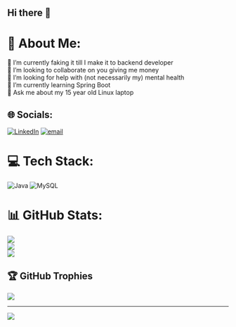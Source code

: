 ## Hi there 👋
<!--
**WayBehind/WayBehind** is a ✨ _special_ ✨ repository because its `README.md` (this file) appears on your GitHub profile.

Here are some ideas to get you started:

- 🔭 I’m currently working on ...
- 🌱 I’m currently learning ...
- 👯 I’m looking to collaborate on ...
- 🤔 I’m looking for help with ...
- 💬 Ask me about ...
- 📫 How to reach me: ...
- 😄 Pronouns: ...
- ⚡ Fun fact: ...
-->
# 💫 About Me:
🔭 I’m currently faking it till I make it to backend developer<br>👯 I’m looking to collaborate on you giving me money<br>🤝 I’m looking for help with (not necessarily my) mental health<br>🍃 I’m currently learning Spring Boot<br>🐧 Ask me about my 15 year old Linux laptop<br>


## 🌐 Socials:
[![LinkedIn](https://img.shields.io/badge/LinkedIn-%230077B5.svg?logo=linkedin&logoColor=white)](https://linkedin.com/in/martin-gromoš-4a3054240) [![email](https://img.shields.io/badge/Email-D14836?logo=gmail&logoColor=white)](mailto:w6hnd@protonmail.com) 

# 💻 Tech Stack:
![Java](https://img.shields.io/badge/java-%23ED8B00.svg?style=for-the-badge&logo=openjdk&logoColor=white) ![MySQL](https://img.shields.io/badge/mysql-4479A1.svg?style=for-the-badge&logo=mysql&logoColor=white)
# 📊 GitHub Stats:
![](https://github-readme-stats.vercel.app/api?username=WayBehind&theme=highcontrast&hide_border=true&include_all_commits=false&count_private=false)<br/>
![](https://nirzak-streak-stats.vercel.app/?user=WayBehind&theme=highcontrast&hide_border=true)<br/>
![](https://github-readme-stats.vercel.app/api/top-langs/?username=WayBehind&theme=highcontrast&hide_border=true&include_all_commits=false&count_private=false&layout=compact)

## 🏆 GitHub Trophies
![](https://github-profile-trophy.vercel.app/?username=WayBehind&theme=highcontrast&no-frame=false&no-bg=false&margin-w=4)

---
[![](https://visitcount.itsvg.in/api?id=WayBehind&icon=0&color=0)](https://visitcount.itsvg.in)

<!-- Proudly created with GPRM ( https://gprm.itsvg.in ) -->
